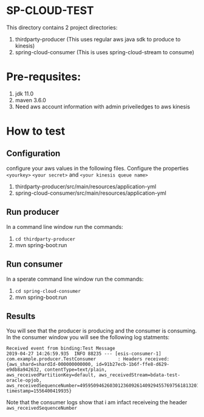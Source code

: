 # SP-CLOUD-TEST 

This directory contains 2 project directories:
1. thirdparty-producer (This uses regular aws java sdk to produce to kinesis)
2. spring-cloud-consumer  (This is uses spring-cloud-stream to consume)

# Pre-requsites: 
1. jdk 11.0 
2. maven 3.6.0
3. Need aws account information with admin priveiledges to aws kinesis


# How to test 

## Configuration
configure your aws values in the following files. Configure the properties  `<yourkey>` `<your secret>` and `<your kinesis queue name>`
                                                                              
1. thirdparty-producer/src/main/resources/application-yml
2. spring-cloud-consumer/src/main/resources/application-yml



## Run producer
In a command line window run the commands:
1. `cd thirdparty-producer`
2. mvn spring-boot:run

## Run consumer
In a sperate command line window run the commands:
1. `cd spring-cloud-consumer`
2. mvn spring-boot:run


## Results
You will see that the producer is producing and the consumer is consuming. In the consumer window you will see the following log statments:
```
Received event from binding:Test Message
2019-04-27 14:26:59.935  INFO 88235 --- [esis-consumer-1] com.example.producer.TestConsumer        : Headers received: {aws_shard=shardId-000000000000, id=91b27ecb-1b6f-ffe8-d629-e9db8a942632, contentType=text/plain, aws_receivedPartitionKey=default, aws_receivedStream=bdata-test-oracle-opjob, aws_receivedSequenceNumber=49595094626030123609261409294557697561813201785160990722, timestamp=1556400419935}

```

Note that the consumer logs show that i am infact receiveing the header `aws_receivedSequenceNumber`